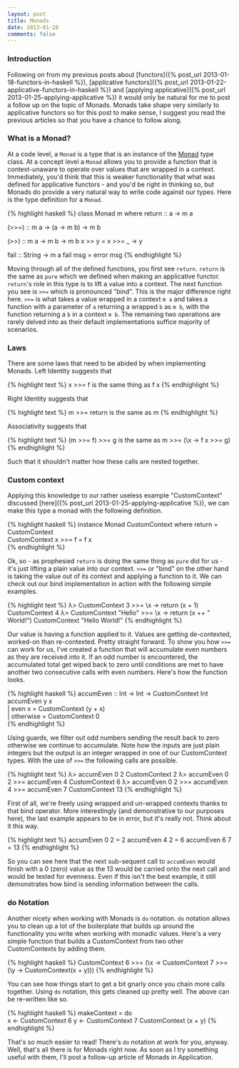 ```yaml
---
layout: post
title: Monads
date: 2013-01-28
comments: false
---
```


### Introduction

Following on from my previous posts about [functors]({% post_url 2013-01-18-functors-in-haskell %}), [applicative functors]({% post_url 2013-01-22-applicative-functors-in-haskell %}) and [applying applicative]({% post_url 2013-01-25-applying-applicative %}) it would only be natural for me to post a follow up on the topic of Monads. Monads take shape very similarly to applicative functors so for this post to make sense, I suggest you read the previous articles so that you have a chance to follow along.

### What is a Monad?

At a code level, a `Monad` is a type that is an instance of the [Monad](http://hackage.haskell.org/packages/archive/base/latest/doc/html/Prelude.html#t:Monad) type class. At a concept level a `Monad` allows you to provide a function that is context-unaware to operate over values that are wrapped in a context. Immediately, you'd think that this is weaker functionality that what was defined for applicative functors - and you'd be right in thinking so, but Monads do provide a very natural way to write code against our types. Here is the type definition for a `Monad`.

{% highlight haskell %}
class Monad m where
  return :: a -> m a

  (>>=) :: m a -> (a -> m b) -> m b

  (>>) :: m a -> m b -> m b
  x >> y = x >>= \_ -> y

  fail :: String -> m a
  fail msg = error msg
{% endhighlight %}

Moving through all of the defined functions, you first see `return`. `return` is the same as `pure` which we defined when making an applicative functor. `return`'s role in this type is to lift a value into a context. The next function you see is `>>=` which is pronounced "bind". This is the major difference right here. `>>=` is what takes a value wrapped in a context `m a` and takes a function with a parameter of `a` returning a wrapped `b` as `m b`, with the function returning a `b` in a context `m b`. The remaining two operations are rarely delved into as their default implementations suffice majority of scenarios.

### Laws

There are some laws that need to be abided by when implementing Monads. Left Identity suggests that

{% highlight text %}
x >>= f is the same thing as f x
{% endhighlight %}

Right Identity suggests that

{% highlight text %}
m >>= return is the same as m
{% endhighlight %}

Associativity suggests that

{% highlight text %}
(m >>= f) >>= g is the same as m >>= (\x -> f x >>= g)
{% endhighlight %}

Such that it shouldn't matter how these calls are nested together.

### Custom context

Applying this knowledge to our rather useless example "CustomContext" discussed [here]({% post_url 2013-01-25-applying-applicative %}), we can make this type a monad with the following definition.

{% highlight haskell %}
instance Monad CustomContext where
  return = CustomContext         
  CustomContext x >>= f = f x    
{% endhighlight %}

Ok, so - as prophesied `return` is doing the same thing as `pure` did for us - it's just lifting a plain value into our context. `>>=` or "bind" on the other hand is taking the value out of its context and applying a function to it. We can check out our bind implementation in action with the following simple examples.

{% highlight text %}
λ> CustomContext 3 >>= \x -> return (x + 1)
CustomContext 4
λ> CustomContext "Hello" >>= \x -> return (x ++ " World!")
CustomContext "Hello World!"
{% endhighlight %}

Our value is having a function applied to it. Values are getting de-contexted, worked-on than re-contexted. Pretty straight forward. To show you how `>>=` can work for us, I've created a function that will accumulate even numbers as they are received into it. If an odd number is encountered, the accumulated total get wiped back to zero until conditions are met to have another two consecutive calls with even numbers. Here's how the function looks.

{% highlight haskell %}
accumEven :: Int -> Int -> CustomContext Int 
accumEven y x                                
  | even x    = CustomContext (y + x)       
  | otherwise = CustomContext 0             
{% endhighlight %}

Using guards, we filter out odd numbers sending the result back to zero otherwise we continue to accumulate. Note how the inputs are just plain integers but the output is an integer wrapped in one of our CustomContext types. With the use of `>>=` the following calls are possible.

{% highlight text %}
λ> accumEven 0 2
CustomContext 2
λ> accumEven 0 2 >>= accumEven 4
CustomContext 6
λ> accumEven 0 2 >>= accumEven 4 >>= accumEven 7
CustomContext 13
{% endhighlight %}

First of all, we're freely using wrapped and un-wrapped contexts thanks to that bind operator. More interestingly (and demonstrative to our purposes here), the last example appears to be in error, but it's really not. Think about it this way.

{% highlight text %}
accumEven 0 2 = 2
accumEven 4 2 = 6
accumEven 6 7 = 13
{% endhighlight %}

So you can see here that the next sub-sequent call to `accumEven` would finish with a 0 (zero) value as the 13 would be carried onto the next call and would be tested for evenness. Even if this isn't the best example, it still demonstrates how bind is sending information between the calls.

### do Notation

Another nicety when working with Monads is `do` notation. `do` notation allows you to clean up a lot of the boilerplate that builds up around the functionality you write when working with monadic values. Here's a very simple function that builds a CustomContext from two other CustomContexts by adding them.

{% highlight haskell %}
CustomContext 6 >>= (\x -> CustomContext 7 >>= (\y -> CustomContext(x + y)))
{% endhighlight %}

You can see how things start to get a bit gnarly once you chain more calls together. Using `do` notation, this gets cleaned up pretty well. The above can be re-written like so.

{% highlight haskell %}
makeContext = do        
  x <- CustomContext 6 
  y <- CustomContext 7 
  CustomContext (x + y)
{% endhighlight %}

That's so much easier to read! There's `do` notation at work for you, anyway. Well, that's all there is for Monads right now. As soon as I try something useful with them, I'll post a follow-up article of Monads in Application.
